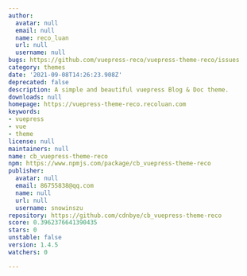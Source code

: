 ```yaml
---
author:
  avatar: null
  email: null
  name: reco_luan
  url: null
  username: null
bugs: https://github.com/vuepress-reco/vuepress-theme-reco/issues
category: themes
date: '2021-09-08T14:26:23.908Z'
deprecated: false
description: A simple and beautiful vuepress Blog & Doc theme.
downloads: null
homepage: https://vuepress-theme-reco.recoluan.com
keywords:
- vuepress
- vue
- theme
license: null
maintainers: null
name: cb_vuepress-theme-reco
npm: https://www.npmjs.com/package/cb_vuepress-theme-reco
publisher:
  avatar: null
  email: 86755838@qq.com
  name: null
  url: null
  username: snowinszu
repository: https://github.com/cdnbye/cb_vuepress-theme-reco
score: 0.3962376641390435
stars: 0
unstable: false
version: 1.4.5
watchers: 0

---
```


